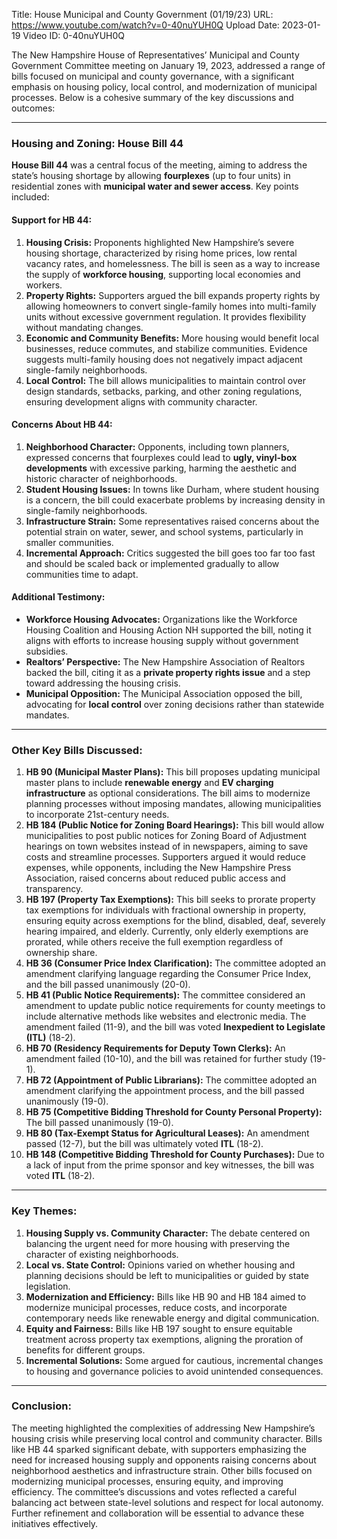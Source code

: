 Title: House Municipal and County Government (01/19/23)
URL: https://www.youtube.com/watch?v=0-40nuYUH0Q
Upload Date: 2023-01-19
Video ID: 0-40nuYUH0Q

The New Hampshire House of Representatives’ Municipal and County Government Committee meeting on January 19, 2023, addressed a range of bills focused on municipal and county governance, with a significant emphasis on housing policy, local control, and modernization of municipal processes. Below is a cohesive summary of the key discussions and outcomes:

---

### **Housing and Zoning: House Bill 44**
**House Bill 44** was a central focus of the meeting, aiming to address the state’s housing shortage by allowing **fourplexes** (up to four units) in residential zones with **municipal water and sewer access**. Key points included:

#### **Support for HB 44:**
1. **Housing Crisis:** Proponents highlighted New Hampshire’s severe housing shortage, characterized by rising home prices, low rental vacancy rates, and homelessness. The bill is seen as a way to increase the supply of **workforce housing**, supporting local economies and workers.
2. **Property Rights:** Supporters argued the bill expands property rights by allowing homeowners to convert single-family homes into multi-family units without excessive government regulation. It provides flexibility without mandating changes.
3. **Economic and Community Benefits:** More housing would benefit local businesses, reduce commutes, and stabilize communities. Evidence suggests multi-family housing does not negatively impact adjacent single-family neighborhoods.
4. **Local Control:** The bill allows municipalities to maintain control over design standards, setbacks, parking, and other zoning regulations, ensuring development aligns with community character.

#### **Concerns About HB 44:**
1. **Neighborhood Character:** Opponents, including town planners, expressed concerns that fourplexes could lead to **ugly, vinyl-box developments** with excessive parking, harming the aesthetic and historic character of neighborhoods.
2. **Student Housing Issues:** In towns like Durham, where student housing is a concern, the bill could exacerbate problems by increasing density in single-family neighborhoods.
3. **Infrastructure Strain:** Some representatives raised concerns about the potential strain on water, sewer, and school systems, particularly in smaller communities.
4. **Incremental Approach:** Critics suggested the bill goes too far too fast and should be scaled back or implemented gradually to allow communities time to adapt.

#### **Additional Testimony:**
- **Workforce Housing Advocates:** Organizations like the Workforce Housing Coalition and Housing Action NH supported the bill, noting it aligns with efforts to increase housing supply without government subsidies.
- **Realtors’ Perspective:** The New Hampshire Association of Realtors backed the bill, citing it as a **private property rights issue** and a step toward addressing the housing crisis.
- **Municipal Opposition:** The Municipal Association opposed the bill, advocating for **local control** over zoning decisions rather than statewide mandates.

---

### **Other Key Bills Discussed:**
1. **HB 90 (Municipal Master Plans):** This bill proposes updating municipal master plans to include **renewable energy** and **EV charging infrastructure** as optional considerations. The bill aims to modernize planning processes without imposing mandates, allowing municipalities to incorporate 21st-century needs.
2. **HB 184 (Public Notice for Zoning Board Hearings):** This bill would allow municipalities to post public notices for Zoning Board of Adjustment hearings on town websites instead of in newspapers, aiming to save costs and streamline processes. Supporters argued it would reduce expenses, while opponents, including the New Hampshire Press Association, raised concerns about reduced public access and transparency.
3. **HB 197 (Property Tax Exemptions):** This bill seeks to prorate property tax exemptions for individuals with fractional ownership in property, ensuring equity across exemptions for the blind, disabled, deaf, severely hearing impaired, and elderly. Currently, only elderly exemptions are prorated, while others receive the full exemption regardless of ownership share.
4. **HB 36 (Consumer Price Index Clarification):** The committee adopted an amendment clarifying language regarding the Consumer Price Index, and the bill passed unanimously (20-0).
5. **HB 41 (Public Notice Requirements):** The committee considered an amendment to update public notice requirements for county meetings to include alternative methods like websites and electronic media. The amendment failed (11-9), and the bill was voted **Inexpedient to Legislate (ITL)** (18-2).
6. **HB 70 (Residency Requirements for Deputy Town Clerks):** An amendment failed (10-10), and the bill was retained for further study (19-1).
7. **HB 72 (Appointment of Public Librarians):** The committee adopted an amendment clarifying the appointment process, and the bill passed unanimously (19-0).
8. **HB 75 (Competitive Bidding Threshold for County Personal Property):** The bill passed unanimously (19-0).
9. **HB 80 (Tax-Exempt Status for Agricultural Leases):** An amendment passed (12-7), but the bill was ultimately voted **ITL** (18-2).
10. **HB 148 (Competitive Bidding Threshold for County Purchases):** Due to a lack of input from the prime sponsor and key witnesses, the bill was voted **ITL** (18-2).

---

### **Key Themes:**
1. **Housing Supply vs. Community Character:** The debate centered on balancing the urgent need for more housing with preserving the character of existing neighborhoods.
2. **Local vs. State Control:** Opinions varied on whether housing and planning decisions should be left to municipalities or guided by state legislation.
3. **Modernization and Efficiency:** Bills like HB 90 and HB 184 aimed to modernize municipal processes, reduce costs, and incorporate contemporary needs like renewable energy and digital communication.
4. **Equity and Fairness:** Bills like HB 197 sought to ensure equitable treatment across property tax exemptions, aligning the proration of benefits for different groups.
5. **Incremental Solutions:** Some argued for cautious, incremental changes to housing and governance policies to avoid unintended consequences.

---

### **Conclusion:**
The meeting highlighted the complexities of addressing New Hampshire’s housing crisis while preserving local control and community character. Bills like HB 44 sparked significant debate, with supporters emphasizing the need for increased housing supply and opponents raising concerns about neighborhood aesthetics and infrastructure strain. Other bills focused on modernizing municipal processes, ensuring equity, and improving efficiency. The committee’s discussions and votes reflected a careful balancing act between state-level solutions and respect for local autonomy. Further refinement and collaboration will be essential to advance these initiatives effectively.